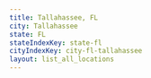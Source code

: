 ```yaml
---
title: Tallahassee, FL
city: Tallahassee
state: FL
stateIndexKey: state-fl
cityIndexKey: city-fl-tallahassee
layout: list_all_locations
---
```

